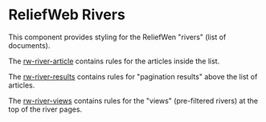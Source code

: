 ReliefWeb Rivers
================

This component provides styling for the ReliefWen "rivers" (list of documents).

The [rw-river-article](rw-river-article.css) contains rules for the articles inside the list.

The [rw-river-results](rw-river-results.css) contains rules for "pagination results" above the list of articles.

The [rw-river-views](rw-river-views.css) contains rules for the "views" (pre-filtered rivers) at the top of the river pages.
